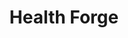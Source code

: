 ---
title: "Health Forge"
link: https://healthforge.io/
logo: "healthforge.svg"

# Events sponsored denoted by `<hackday>` and sponsorship amount/resource
events:
  13-london: "£250"
  20-london: "£250"
---